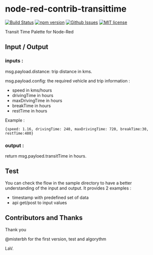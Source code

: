# node-red-contrib-transittime

[![Build Status](https://api.travis-ci.org/lvenier/node-red-contrib-transittime.svg?branch=master)](https://travis-ci.org/lvenier/node-red-contrib-transitTime)
[![npm version](http://img.shields.io/npm/v/node-red-contrib-transittime.svg?style=flat)](https://npmjs.org/package/node-red-contrib-transittime "View this project on npm")
[![Github Issues](http://img.shields.io/github/issues/lvenier/node-red-contrib-transitTime)](https://github.com/lvenier/node-red-contrib-transitTime/issues)
[![MIT license](http://img.shields.io/badge/license-MIT-brightgreen.svg)](http://opensource.org/licenses/MIT)

Transit Time Palette for Node-Red

## Input / Output

### inputs :

msg.payload.distance: trip distance in kms.

msg.payload.config: the required vehicle and trip information : 
- speed in kms/hours
- drivingTime in hours
- maxDrivingTime in hours
- breakTime in hours
- restTime in hours

Example : 

```{speed: 1.16, drivingTime: 240, maxDrivingTime: 720, breakTime:30, restTime:480}```

### output :

return msg.payloed.transitTime in hours.

## Test

You can check the flow in the sample directory to have a better understanding of the input and output.
It provides 2 examples :
- timestamp with predefined set of data
- api get/post to input values

## Contributors and Thanks

Thank you

@misterbh for the first version, test and algorythm

LaV.
